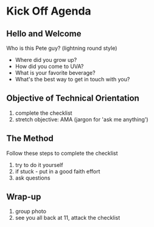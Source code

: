 # Kick Off Agenda
## Hello and Welcome
Who is this Pete guy?  (lightning round style)

* Where did you grow up?
* How did you come to UVA?
* What is your favorite beverage?
* What's the best way to get in touch with you?

## Objective of Technical Orientation
1. complete the checklist
2. stretch objective: AMA (jargon for 'ask me anything')
## The Method
Follow these steps to complete the checklist
1. try to do it yourself
2. if stuck - put in a good faith effort
3. ask questions
## Wrap-up
1. group photo
2. see you all back at 11,  attack the checklist
